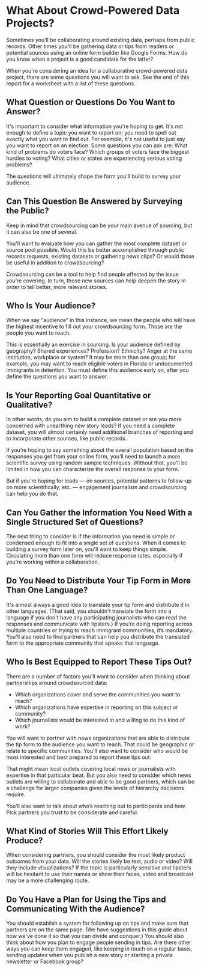 # What About Crowd-Powered Data Projects?

Sometimes you’ll be collaborating around existing data, perhaps from public records. Other times you’ll be gathering data or tips from readers or potential sources using an online form builder like Google Forms. How do you know when a project is a good candidate for the latter?

When you're considering an idea for a collaborative crowd-powered data project, there are some questions you will want to ask. See the end of this report for a worksheet with a list of these questions.

## What Question or Questions Do You Want to Answer?

It's important to consider what information you're hoping to get. It's not enough to define a topic you want to report on; you need to spell out exactly what you want to find out. For example, it's not useful to just say you want to report on an election. Some questions you can ask are: What kind of problems do voters face? Which groups of voters face the biggest hurdles to voting? What cities or states are experiencing serious voting problems?

The questions will ultimately shape the form you'll build to survey your audience.

## Can This Question Be Answered by Surveying the Public?

Keep in mind that crowdsourcing can be your main avenue of sourcing, but it can also be one of several. 

You'll want to evaluate how you can gather the most complete dataset or source pool possible. Would this be better accomplished through public records requests, existing datasets or gathering news clips? Or would those be useful in addition to crowdsourcing? 

Crowdsourcing can be a tool to help find people affected by the issue you’re covering. In turn, those new sources can help deepen the story in order to tell better, more relevant stories.

## Who Is Your Audience?

When we say “audience” in this instance, we mean the people who will have the highest incentive to fill out your crowdsourcing form. Those are the people you want to reach.

This is essentially an exercise in sourcing. Is your audience defined by geography? Shared experiences? Profession? Ethnicity? Anger at the same institution, workplace or system? It may be more than one group; for example, you may want to reach eligible voters in Florida or undocumented immigrants in detention. You must define this audience early on, after you define the questions you want to answer.

## Is Your Reporting Goal Quantitative or Qualitative? 

In other words, do you aim to build a complete dataset or are you more concerned with unearthing new story leads? If you need a complete dataset, you will almost certainly need additional branches of reporting and to incorporate other sources, like public records. 

If you’re hoping to say something about the overall population based on the responses you get from your online form, you’ll need to launch a more scientific survey using random sample techniques. Without that, you’ll be limited in how you can characterize the overall response to your form. 

But if you're hoping for leads — on sources, potential patterns to follow-up on more scientifically, etc. — engagement journalism and crowdsourcing can help you do that.

## Can You Gather the Information You Need With a Single Structured Set of Questions?

The next thing to consider is if the information you need is simple or condensed enough to fit into a single set of questions. When it comes to building a survey form later on, you'll want to keep things simple. Circulating more than one form will reduce response rates, especially if you're working within a collaboration. 

## Do You Need to Distribute Your Tip Form in More Than One Language?

It's almost always a good idea to translate your tip form and distribute it in other languages. (That said, you shouldn't translate the form into a language if you don't have any participating journalists who can read the responses and communicate with tipsters.) If you’re doing reporting across multiple countries or trying to reach immigrant communities, it’s mandatory. You'll also need to find partners that can help you distribute the translated form to the appropriate community that speaks that language.

## Who Is Best Equipped to Report These Tips Out?

There are a number of factors you'll want to consider when thinking about partnerships around crowdsourced data:   

- Which organizations cover and serve the communities you want to reach?  
- Which organizations have expertise in reporting on this subject or community?  
- Which journalists would be interested in and willing to do this kind of work? 
  
You will want to partner with news organizations that are able to distribute the tip form to the audience you want to reach. That could be geographic or relate to specific communities. You'll also want to consider who would be most interested and best prepared to report these tips out. 

That might mean local outlets covering local news or journalists with expertise in that particular beat. But you also need to consider which news outlets are willing to collaborate and able to be good partners, which can be a challenge for larger companies given the levels of hierarchy decisions require. 

You’ll also want to talk about who’s reaching out to participants and how. Pick partners you trust to be considerate and careful.

## What Kind of Stories Will This Effort Likely Produce?

When considering partners, you should consider the most likely product outcomes from your data. Will the stories likely be text, audio or video? Will they include visualizations? If the topic is particularly sensitive and tipsters will be hesitant to use their names or show their faces, video and broadcast may be a more challenging route.

## Do You Have a Plan for Using the Tips and Communicating With the Audience?

You should establish a system for following up on tips and make sure that partners are on the same page. (We have suggestions in this guide about how we've done it so that you can divide and conquer.) You should also think about how you plan to engage people sending in tips. Are there other ways you can keep them engaged, like keeping in touch on a regular basis, sending updates when you publish a new story or starting a private newsletter or Facebook group?
